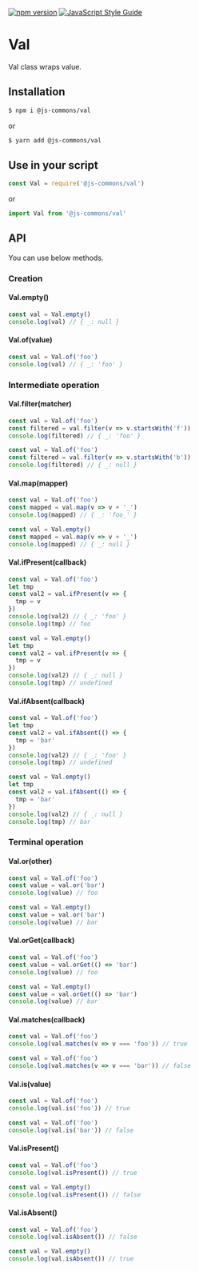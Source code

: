 [![npm version](https://badge.fury.io/js/%40js-commons%2Fval.svg)](https://badge.fury.io/js/%40js-commons%2Fval)
[![JavaScript Style Guide](https://img.shields.io/badge/code_style-standard-brightgreen.svg)](https://standardjs.com)

# Val
Val class wraps value.

## Installation
```sh
$ npm i @js-commons/val
```

or

```sh
$ yarn add @js-commons/val
```

## Use in your script
```js
const Val = require('@js-commons/val')
```

or

```js
import Val from '@js-commons/val'
```

## API
You can use below methods.

### Creation
#### Val.empty()
```js
const val = Val.empty()
console.log(val) // { _: null }
```

#### Val.of(value)
```js
const val = Val.of('foo')
console.log(val) // { _: 'foo' }
```

### Intermediate operation
#### Val.filter(matcher)
```js
const val = Val.of('foo')
const filtered = val.filter(v => v.startsWith('f'))
console.log(filtered) // { _: 'foo' }
```

```js
const val = Val.of('foo')
const filtered = val.filter(v => v.startsWith('b'))
console.log(filtered) // { _: null }
```

#### Val.map(mapper)
```js
const val = Val.of('foo')
const mapped = val.map(v => v + '_')
console.log(mapped) // { _: 'foo_' }
```

```js
const val = Val.empty()
const mapped = val.map(v => v + '_')
console.log(mapped) // { _: null }
```

#### Val.ifPresent(callback)
```js
const val = Val.of('foo')
let tmp
const val2 = val.ifPresent(v => {
  tmp = v
})
console.log(val2) // { _: 'foo' }
console.log(tmp) // foo
```

```js
const val = Val.empty()
let tmp
const val2 = val.ifPresent(v => {
  tmp = v
})
console.log(val2) // { _: null }
console.log(tmp) // undefined
```

#### Val.ifAbsent(callback)
```js
const val = Val.of('foo')
let tmp
const val2 = val.ifAbsent(() => {
  tmp = 'bar'
})
console.log(val2) // { _: 'foo' }
console.log(tmp) // undefined
```

```js
const val = Val.empty()
let tmp
const val2 = val.ifAbsent(() => {
  tmp = 'bar'
})
console.log(val2) // { _: null }
console.log(tmp) // bar
```

### Terminal operation
#### Val.or(other)
```js
const val = Val.of('foo')
const value = val.or('bar')
console.log(value) // foo
```

```js
const val = Val.empty()
const value = val.or('bar')
console.log(value) // bar
```

#### Val.orGet(callback)
```js
const val = Val.of('foo')
const value = val.orGet(() => 'bar')
console.log(value) // foo
```

```js
const val = Val.empty()
const value = val.orGet(() => 'bar')
console.log(value) // bar
```

#### Val.matches(callback)
```js
const val = Val.of('foo')
console.log(val.matches(v => v === 'foo')) // true
```

```js
const val = Val.of('foo')
console.log(val.matches(v => v === 'bar')) // false
```

#### Val.is(value)
```js
const val = Val.of('foo')
console.log(val.is('foo')) // true
```

```js
const val = Val.of('foo')
console.log(val.is('bar')) // false
```

#### Val.isPresent()
```js
const val = Val.of('foo')
console.log(val.isPresent()) // true
```

```js
const val = Val.empty()
console.log(val.isPresent()) // false
```

#### Val.isAbsent()
```js
const val = Val.of('foo')
console.log(val.isAbsent()) // false
```

```js
const val = Val.empty()
console.log(val.isAbsent()) // true
```
